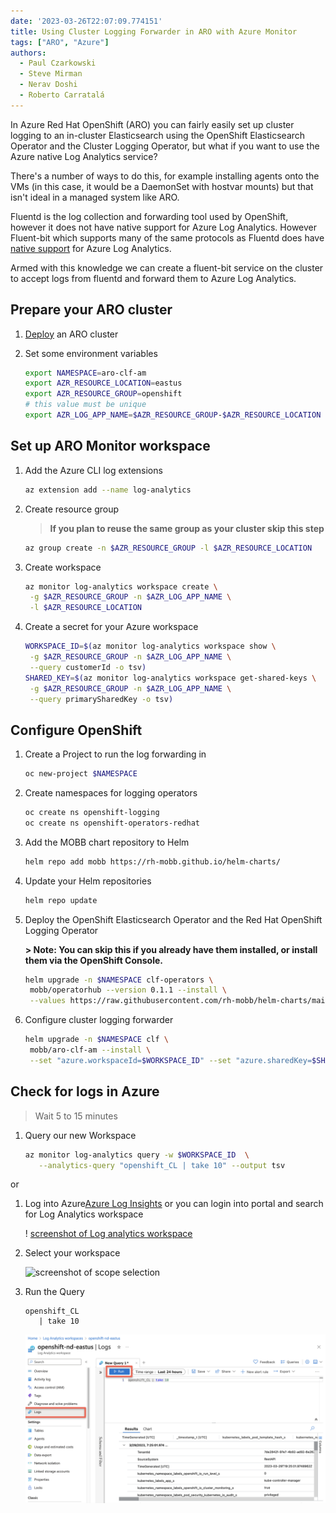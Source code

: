 ```yaml
---
date: '2023-03-26T22:07:09.774151'
title: Using Cluster Logging Forwarder in ARO with Azure Monitor
tags: ["ARO", "Azure"]
authors:
  - Paul Czarkowski
  - Steve Mirman
  - Nerav Doshi
  - Roberto Carratalá
---
```


In Azure Red Hat OpenShift (ARO) you can fairly easily set up cluster logging to an in-cluster Elasticsearch using the OpenShift Elasticsearch Operator
and the Cluster Logging Operator, but what if you want to use the Azure native Log Analytics service?

There's a number of ways to do this, for example installing agents onto the VMs (in this case, it would be a DaemonSet with hostvar mounts) but that isn't ideal in a managed system like ARO.

Fluentd is the log collection and forwarding tool used by OpenShift, however it does not have native support for Azure Log Analytics. However Fluent-bit which supports many of the same protocols as Fluentd does have [native support](https://docs.fluentbit.io/manual/pipeline/outputs/azure) for Azure Log Analytics.

Armed with this knowledge we can create a fluent-bit service on the cluster to accept logs from fluentd and forward them to Azure Log Analytics.

## Prepare your ARO cluster

1. [Deploy](/docs/quickstart-aro) an ARO cluster

1. Set some environment variables

   ```bash
   export NAMESPACE=aro-clf-am
   export AZR_RESOURCE_LOCATION=eastus
   export AZR_RESOURCE_GROUP=openshift
   # this value must be unique
   export AZR_LOG_APP_NAME=$AZR_RESOURCE_GROUP-$AZR_RESOURCE_LOCATION
   ```

## Set up ARO Monitor workspace

1. Add the Azure CLI log extensions

   ```bash
   az extension add --name log-analytics
   ```

1. Create resource group

   > **If you plan to reuse the same group as your cluster skip this step**

   ```bash
   az group create -n $AZR_RESOURCE_GROUP -l $AZR_RESOURCE_LOCATION
   ```

1. Create workspace

   ```bash
   az monitor log-analytics workspace create \
    -g $AZR_RESOURCE_GROUP -n $AZR_LOG_APP_NAME \
    -l $AZR_RESOURCE_LOCATION
   ```

1. Create a secret for your Azure workspace

   ```bash
   WORKSPACE_ID=$(az monitor log-analytics workspace show \
    -g $AZR_RESOURCE_GROUP -n $AZR_LOG_APP_NAME \
    --query customerId -o tsv)
   SHARED_KEY=$(az monitor log-analytics workspace get-shared-keys \
    -g $AZR_RESOURCE_GROUP -n $AZR_LOG_APP_NAME \
    --query primarySharedKey -o tsv)
   ```

## Configure OpenShift

1. Create a Project to run the log forwarding in

   ```bash
   oc new-project $NAMESPACE
   ```

1. Create namespaces for logging operators

   ```bash
   oc create ns openshift-logging
   oc create ns openshift-operators-redhat
   ```

1. Add the MOBB chart repository to Helm

   ```bash
   helm repo add mobb https://rh-mobb.github.io/helm-charts/
   ```

1. Update your Helm repositories

   ```bash
   helm repo update
   ```

1. Deploy the OpenShift Elasticsearch Operator and the Red Hat OpenShift Logging Operator

   **> Note: You can skip this if you already have them installed, or install them via the OpenShift Console.**

   ```bash
   helm upgrade -n $NAMESPACE clf-operators \
    mobb/operatorhub --version 0.1.1 --install \
    --values https://raw.githubusercontent.com/rh-mobb/helm-charts/main/charts/aro-clf-am/files/operators.yaml
   ```

1. Configure cluster logging forwarder

   ```bash
   helm upgrade -n $NAMESPACE clf \
    mobb/aro-clf-am --install \
    --set "azure.workspaceId=$WORKSPACE_ID" --set "azure.sharedKey=$SHARED_KEY"
   ```

## Check for logs in Azure

> Wait 5 to 15 minutes

1. Query our new Workspace

   ```bash
   az monitor log-analytics query -w $WORKSPACE_ID  \
      --analytics-query "openshift_CL | take 10" --output tsv
   ```

  or

1. Log into Azure[Azure Log Insights](https://portal.azure.com/#blade/Microsoft_Azure_Monitoring/AzureMonitoringBrowseBlade/logs) or you can login into portal and search for Log Analytics workspace

   ! [screenshot of Log analytics workspace](./images/loganalyticsportal.png)

1. Select your workspace

   ![screenshot of scope selection](./images/select_scope.png)

1. Run the Query

   ```
   openshift_CL
      | take 10
   ```

   ![screenshot of query results](./images/loganalytics_query.png)
